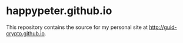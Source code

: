 
happypeter.github.io
==============

This repository contains the source for my personal site at
<http://guid-crypto.github.io>.
